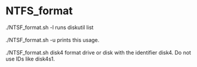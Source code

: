 # NTFS_format

./NTSF_format.sh -l
    runs diskutil list
    <br /><br />
./NTSF_format.sh -u
    prints this usage.
    <br /><br />
./NTSF_format.sh disk4
    format drive or disk with the identifier disk4. Do not use IDs like disk4s1.
    <br /><br />
    
